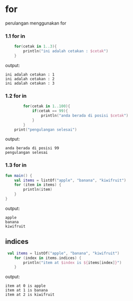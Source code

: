 # for
perulangan menggunakan for
### 1.1 for in
```kt
    for(cetak in 1..3){
        println("ini adalah cetakan : $cetak")
    }
```
output:
```
ini adalah cetakan : 1
ini adalah cetakan : 2
ini adalah cetakan : 3
```
### 1.2 for in
```kt
        for(cetak in 1..100){
            if(cetak == 99){
                println("anda berada di posisi $cetak")
            }
        }
    print("pengulangan selesai")
```
output:
```
anda berada di posisi 99
pengulangan selesai
```

### 1.3 for in
```kt
fun main() {
    val items = listOf("apple", "banana", "kiwifruit")
    for (item in items) {
        println(item)
    }
}
```

output:
```
apple
banana
kiwifruit
```

## indices
```kt
 val items = listOf("apple", "banana", "kiwifruit")
    for (index in items.indices) {
        println("item at $index is ${items[index]}")
    }
```

output:
```
item at 0 is apple
item at 1 is banana
item at 2 is kiwifruit
```

